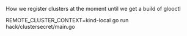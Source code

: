How we register clusters at the moment until we get a build of glooctl

REMOTE_CLUSTER_CONTEXT=kind-local go run hack/clustersecret/main.go